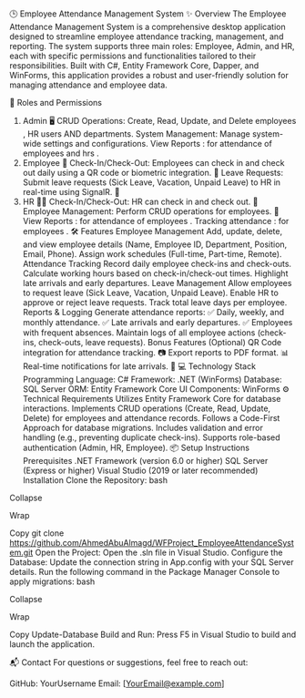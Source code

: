 🕒 Employee Attendance Management System
✨ Overview
The Employee Attendance Management System is a comprehensive desktop application designed to streamline employee attendance tracking, management, and reporting. The system supports three main roles: Employee, Admin, and HR, each with specific permissions and functionalities tailored to their responsibilities. Built with C#, Entity Framework Core, Dapper, and WinForms, this application provides a robust and user-friendly solution for managing attendance and employee data.

👥 Roles and Permissions
1. Admin 🖥️
CRUD Operations: Create, Read, Update, and Delete employees , HR users AND departments.
System Management: Manage system-wide settings and configurations.
View Reports : for attendance of employees and hrs .
3. Employee 👤
Check-In/Check-Out: Employees can check in and check out daily using a QR code or biometric integration. 📱
Leave Requests: Submit leave requests (Sick Leave, Vacation, Unpaid Leave) to HR in real-time using SignalR. 📅
4. HR 🧑‍💼
Check-In/Check-Out: HR can check in and check out. 📱
Employee Management: Perform CRUD operations for employees. 👥
View Reports : for attendance of employees .
Tracking attendance : for employees .
🛠️ Features
Employee Management
Add, update, delete, and view employee details (Name, Employee ID, Department, Position, Email, Phone).
Assign work schedules (Full-time, Part-time, Remote).
Attendance Tracking
Record daily employee check-ins and check-outs.
Calculate working hours based on check-in/check-out times.
Highlight late arrivals and early departures.
Leave Management
Allow employees to request leave (Sick Leave, Vacation, Unpaid Leave).
Enable HR to approve or reject leave requests.
Track total leave days per employee.
Reports & Logging
Generate attendance reports:
✅ Daily, weekly, and monthly attendance.
✅ Late arrivals and early departures.
✅ Employees with frequent absences.
Maintain logs of all employee actions (check-ins, check-outs, leave requests).
Bonus Features (Optional)
QR Code integration for attendance tracking. 📷
Export reports to PDF format. 📊
Real-time notifications for late arrivals. 🔔
💻 Technology Stack
Programming Language: C#
Framework: .NET (WinForms)
Database: SQL Server
ORM: Entity Framework Core
UI Components: WinForms
⚙️ Technical Requirements
Utilizes Entity Framework Core for database interactions.
Implements CRUD operations (Create, Read, Update, Delete) for employees and attendance records.
Follows a Code-First Approach for database migrations.
Includes validation and error handling (e.g., preventing duplicate check-ins).
Supports role-based authentication (Admin, HR, Employee).
📦 Setup Instructions
Prerequisites
.NET Framework (version 6.0 or higher)
SQL Server (Express or higher)
Visual Studio (2019 or later recommended)
Installation
Clone the Repository:
bash

Collapse

Wrap

Copy
git clone https://github.com/AhmedAbuAlmagd/WFProject_EmployeeAttendanceSystem.git
Open the Project:
Open the .sln file in Visual Studio.
Configure the Database:
Update the connection string in App.config with your SQL Server details.
Run the following command in the Package Manager Console to apply migrations:
bash

Collapse

Wrap

Copy
Update-Database
Build and Run:
Press F5 in Visual Studio to build and launch the application.


📬 Contact
For questions or suggestions, feel free to reach out:

GitHub: YourUsername
Email: [YourEmail@example.com]
